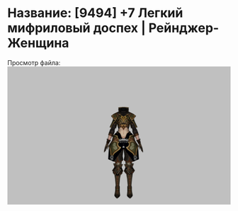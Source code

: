 # Название: [9494] +7 Легкий мифриловый доспех | Рейнджер-Женщина

Просмотр файла:
![p030021.png](p030021.png)
